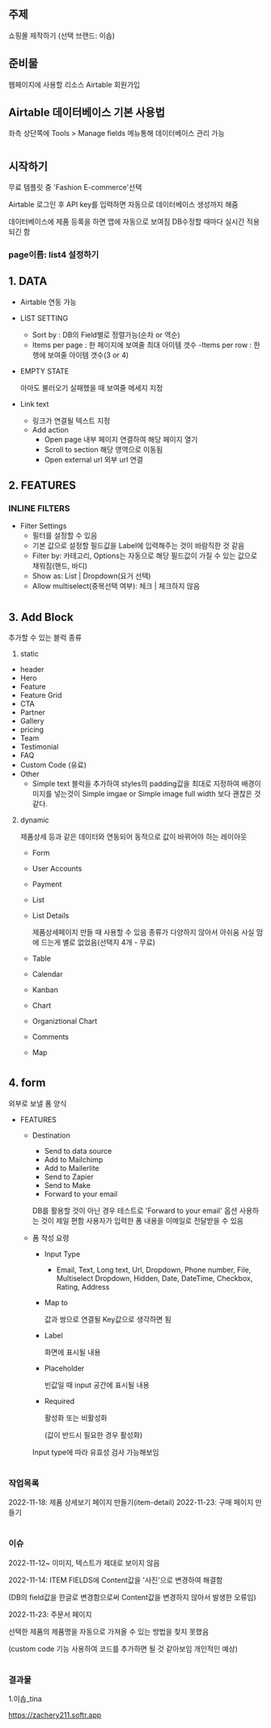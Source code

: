 ## 주제
쇼핑몰 제작하기
(선택 브랜드: 이솝)

## 준비물
웹페이지에 사용할 리소스
Airtable 회원가입

## Airtable 데이터베이스 기본 사용법
좌측 상단쪽에 Tools > Manage fields 메뉴통해 데이터베이스 관리 가능
#
## 시작하기
무료 템플릿 중 'Fashion E-commerce'선택

Airtable 로그인 후 API key를 입력하면 자동으로 데이터베이스 생성까지 해줌

데이터베이스에 제품 등록을 하면 앱에 자동으로 보여짐
DB수정할 때마다 실시간 적용되긴 함

### page이름: list4 설정하기
## 1. DATA


* Airtable 연동 가능

* LIST SETTING
    - Sort by
    : DB의 Field별로 정렬가능(순차 or 역순)
    -  Items per page
    : 한 페이지에 보여줄 최대 아이템 갯수
    -Items per row 
    : 한 행에 보여줄 아이템 갯수(3 or 4)
* EMPTY STATE

    아마도 불러오기 실패했을 때 보여줄 메세지 지정

* Link text
    - 링크가 연결될 텍스트 지정
    - Add action
        - Open page
            내부 페이지 연결하여 해당 페이지 열기
        - Scroll to section
            해당 영역으로 이동됨
        - Open external url
            외부 url 연결

## 2. FEATURES

### INLINE FILTERS
* Filter Settings
    - 필터를 설정할 수 있음
    - 기본 값으로 설정할 필드값을 Label에 입력해주는 것이 바람직한 것 같음
    - Filter by: 카테고리, Options는 자동으로 해당 필드값이 가질 수 있는 값으로 채워짐(핸드, 바디)
    - Show as: List | Dropdown(요거 선택)
    - Allow multiselect(중복선택 여부): 체크 | 체크하지 않음

#

## 3. Add Block
추가할 수 있는 블럭 종류
1. static
- header
- Hero
- Feature
- Feature Grid
- CTA
- Partner
- Gallery
- pricing
- Team
- Testimonial
- FAQ
- Custom Code (유료)
- Other
    - Simple text 블럭을 추가하여 styles의 padding값을 최대로 지정하여 배경이미지를 넣는것이 Simple imgae or Simple image full width 보다 괜찮은 것 같다.

2. dynamic

    제품상세 등과 같은 데이터와 연동되어 동적으로 값이 바뀌어야 하는 레이아웃
    - Form
    - User Accounts
    - Payment
    - List
    - List Details
    
        제품상세페이지 만들 때 사용할 수 있음
        종류가 다양하지 않아서 아쉬움
        사실 맘에 드는게 별로 없었음(선택지 4개 - 무료)
    - Table
    - Calendar
    - Kanban
    - Chart
    - Organiztional Chart
    - Comments
    - Map   
#

## 4. form
외부로 보낼 폼 양식
- FEATURES
    - Destination
        - Send to data source
        - Add to Mailchimp
        - Add to Mailerlite
        - Send to Zapier
        - Send to Make
        - Forward to your email

        DB를 활용할 것이 아닌 경우 테스트로 'Forward to your email' 옵션 사용하는 것이 제일 편함
        사용자가 입력한 폼 내용을 이메일로 전달받을 수 있음

    - 폼 작성 요령
        - Input Type
            - Email, Text, Long text, Url, Dropdown, Phone number, File, Multiselect Dropdown, Hidden, Date, DateTime, Checkbox, Rating, Address
        - Map to

            값과 쌍으로 연결될 Key값으로 생각하면 됨
        - Label

            화면에 표시될 내용
        - Placeholder

            빈값일 때 input 공간에 표시될 내용
        - Required

            활성화 또는 비활성화

            (값이 반드시 필요한 경우 활성화)

        
        Input type에 따라 유효성 검사 가능해보임
#

### 작업목록
2022-11-18: 제품 상세보기 페이지 만들기(item-detail)
2022-11-23: 구매 페이지 만들기
#

### 이슈

2022-11-12~ 이미지, 텍스트가 제대로 보이지 않음

2022-11-14: ITEM FIELDS에 Content값을 '사진'으로 변경하여 해결함

(DB의 field값을 한글로 변경함으로써 Content값을 변경하지 않아서 발생한 오류임)

2022-11-23: 주문서 페이지

선택한 제품의 제품명을 자동으로 가져올 수 있는 방법을 찾지 못했음

(custom code 기능 사용하여 코드를 추가하면 될 것 같아보임 개인적인 예상)



#
### 결과물
1.이솝_tina

https://zachery211.softr.app



